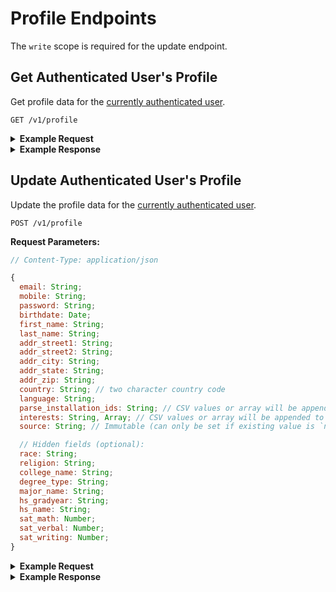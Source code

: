 # Profile Endpoints

The `write` scope is required for the update endpoint.

## Get Authenticated User's Profile

Get profile data for the [currently authenticated user](../authentication.md).

```
GET /v1/profile
```

<details>
<summary><strong>Example Request</strong></summary>

```sh
curl -X GET \
  -H "Authorization: Bearer ${ACCESS_TOKEN}" \
  -H "Accept: application/json"
  https://northstar.dosomething.org/v1/profile
```

</details>

<details>
<summary><strong>Example Response</strong></summary>

```js
// 200 OK

{
    "data": {
        "_id": "5430e850dt8hbc541c37tt3d",
        "id": "5430e850dt8hbc541c37tt3d",
        "email": "test@example.com",
        "mobile": "5555555555",
        "drupal_id": "123456",
        "addr_street1": "123",
        "addr_street2": "456",
        "addr_city": "Paris",
        "addr_state": "Florida",
        "addr_zip": "555555",
        "country": "US",
        "birthdate": "12/17/91",
        "first_name": "First",
        "last_name": "Last",
        "updated_at": "2015-05-19 19:03:21",
        "created_at": "2015-05-19 15:47:08"
    }
}
```

</details>

## Update Authenticated User's Profile

Update the profile data for the [currently authenticated user](../authentication.md).

```
POST /v1/profile
```

**Request Parameters:**

```js
// Content-Type: application/json

{
  email: String;
  mobile: String;
  password: String;
  birthdate: Date;
  first_name: String;
  last_name: String;
  addr_street1: String;
  addr_street2: String;
  addr_city: String;
  addr_state: String;
  addr_zip: String;
  country: String; // two character country code
  language: String;
  parse_installation_ids: String; // CSV values or array will be appended to existing interests
  interests: String, Array; // CSV values or array will be appended to existing interests
  source: String; // Immutable (can only be set if existing value is `null`)

  // Hidden fields (optional):
  race: String;
  religion: String;
  college_name: String;
  degree_type: String;
  major_name: String;
  hs_gradyear: String;
  hs_name: String;
  sat_math: Number;
  sat_verbal: Number;
  sat_writing: Number;
}
```

<details>
<summary><strong>Example Request</strong></summary>

```sh
curl -X POST \
  -H "Authorization: Bearer ${ACCESS_TOKEN}" \
  -d '{"first_name": "New First name"}' \
  https://northstar.dosomething.org/v1/profile
```

</details>

<details>
<summary><strong>Example Response</strong></summary>

```js
// 200 OK

{
    "data": {
        "id": "5430e850dt8hbc541c37tt3d",
        "first_name": "New First Name",
        // the rest of the profile...
    }
}
```

</details>
